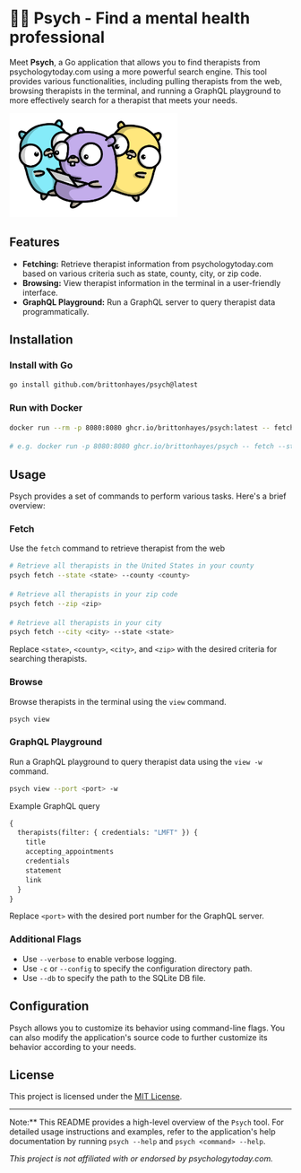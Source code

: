 # 👩‍⚕️ Psych - Find a mental health professional

Meet **Psych**, a Go application that allows you to find therapists from psychologytoday.com using a more powerful search engine. This tool provides various functionalities, including pulling therapists from the web, browsing therapists in the terminal, and running a GraphQL playground to more effectively search for a therapist that meets your needs.

<img src="https://raw.githubusercontent.com/ashleymcnamara/gophers/master/GOPHER_SHARE.png" alt="drawing" width="300"/>

## Features

- **Fetching:** Retrieve therapist information from psychologytoday.com based on various criteria such as state, county, city, or zip code.
- **Browsing:** View therapist information in the terminal in a user-friendly interface.
- **GraphQL Playground:** Run a GraphQL server to query therapist data programmatically.

## Installation

### Install with Go

```bash
go install github.com/brittonhayes/psych@latest
```

### Run with Docker

```bash
docker run --rm -p 8080:8080 ghcr.io/brittonhayes/psych:latest -- fetch --state <state> --county <county> --zip <zip> --view

# e.g. docker run -p 8080:8080 ghcr.io/brittonhayes/psych -- fetch --state wa --county king-county --zip 98027 --view
```

## Usage

Psych provides a set of commands to perform various tasks. Here's a brief overview:

### Fetch 

Use the `fetch` command to retrieve therapist from the web

```bash
# Retrieve all therapists in the United States in your county
psych fetch --state <state> --county <county>

# Retrieve all therapists in your zip code
psych fetch --zip <zip>

# Retrieve all therapists in your city
psych fetch --city <city> --state <state>
```

Replace `<state>`, `<county>`, `<city>`, and `<zip>` with the desired criteria for searching therapists.

### Browse

Browse therapists in the terminal using the `view` command.

```bash
psych view
```

### GraphQL Playground 

Run a GraphQL playground to query therapist data using the `view -w` command.

```bash
psych view --port <port> -w
```

Example GraphQL query

```graphql
{
  therapists(filter: { credentials: "LMFT" }) {
    title
    accepting_appointments
    credentials
    statement
    link
  }
}
```

Replace `<port>` with the desired port number for the GraphQL server.

### Additional Flags

- Use `--verbose` to enable verbose logging.
- Use `-c` or `--config` to specify the configuration directory path.
- Use `--db` to specify the path to the SQLite DB file.

## Configuration

Psych allows you to customize its behavior using command-line flags. You can also modify the application's source code to further customize its behavior according to your needs.

## License

This project is licensed under the [MIT License](LICENSE).

---

Note:** This README provides a high-level overview of the `Psych` tool. For detailed usage instructions and examples, refer to the application's help documentation by running `psych --help` and `psych <command> --help`.

*This project is not affiliated with or endorsed by psychologytoday.com.*